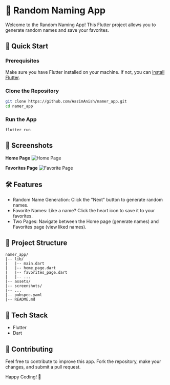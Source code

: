 # 🌟 Random Naming App

Welcome to the Random Naming App! This Flutter project allows you to generate random names and save your favorites.

## 🚀 Quick Start

### Prerequisites

Make sure you have Flutter installed on your machine. If not, you can [install Flutter](https://flutter.dev/docs/get-started/install).

### Clone the Repository

```bash
git clone https://github.com/AazimAnish/namer_app.git
cd namer_app 
```

### Run the App

```
flutter run
```

📱 Screenshots
--------------

 **Home Page**
 ![Home Page](https://github.com/AazimAnish/namer_app/assets/55126957/a3d21f52-3e18-4766-8b32-e246d7c38d20)
 
**Favorites Page**
![Favorite Page](https://github.com/AazimAnish/namer_app/assets/55126957/dbfabdd4-512b-4a60-9275-04433d166e90)

🛠 Features
-----------

-   Random Name Generation: Click the "Next" button to generate random names.
-   Favorite Names: Like a name? Click the heart icon to save it to your favorites.
-   Two Pages: Navigate between the Home page (generate names) and Favorites page (view liked names).

🧐 Project Structure
--------------------

```
namer_app/
|-- lib/
|   |-- main.dart
|   |-- home_page.dart
|   |-- favorites_page.dart
|   |-- ...
|-- assets/
|-- screenshots/
|-- ...
|-- pubspec.yaml
|-- README.md
```

🤖 Tech Stack
-------------

-   Flutter
-   Dart

🤝 Contributing
---------------

Feel free to contribute to improve this app. Fork the repository, make your changes, and submit a pull request.

Happy Coding! 🚀



